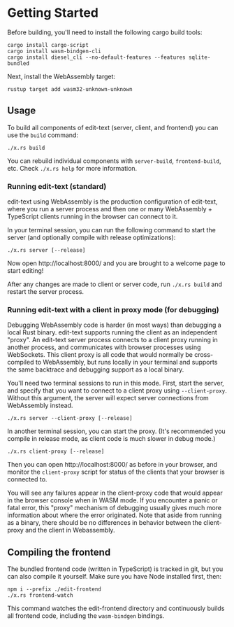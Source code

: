 # Getting Started

Before building, you'll need to install the following cargo build tools:

```
cargo install cargo-script
cargo install wasm-bindgen-cli
cargo install diesel_cli --no-default-features --features sqlite-bundled
```

Next, install the WebAssembly target:

```
rustup target add wasm32-unknown-unknown
```

<!-- Whenever the `rust-toolchain` file is updated, re-run the `rustup target add` command to fetch the latest wasm32 target. -->

## Usage

To build all components of edit-text (server, client, and frontend) you can use the `build` command:

```
./x.rs build
```

You can rebuild individual components with `server-build`, `frontend-build`, etc. Check `./x.rs help` for more information.

### Running edit-text (standard)

edit-text using WebAssembly is the production configuration of edit-text, where you run a server process and then one or many WebAssembly + TypeScript clients running in the browser can connect to it.

In your terminal session, you can run the following command to start the server (and optionally compile with release optimizations):

```
./x.rs server [--release]
```

Now open http://localhost:8000/ and you are brought to a welcome page to start editing!

After any changes are made to client or server code, run `./x.rs build` and restart the server process.

### Running edit-text with a client in proxy mode (for debugging)

Debugging WebAssembly code is harder (in most ways) than debugging a local Rust binary. edit-text supports running the client as an independent "proxy". An edit-text server process connects to a client proxy running in another process, and communicates with browser processes using WebSockets. This client proxy is all code that would normally be cross-compiled to WebAssembly, but runs locally in your terminal and supports the same backtrace and debugging support as a local binary.

You'll need two terminal sessions to run in this mode. First, start the server, and specify that you want to connect to a client proxy using `--client-proxy`. Without this argument, the server will expect server connections from WebAssembly instead.

```
./x.rs server --client-proxy [--release]
```

In another terminal session, you can start the proxy. (It's recommended you compile in release mode, as client code is much slower in debug mode.)

```
./x.rs client-proxy [--release]
```

Then you can open http://localhost:8000/ as before in your browser, and monitor the `client-proxy` script for status of the clients that your browser is connected to.

You will see any failures appear in the client-proxy code that would appear in the browser console when in WASM mode. If you encounter a panic or fatal error, this "proxy" mechanism of debugging usually gives much more information about where the error originated. Note that aside from running as a binary, there should be no differences in behavior between the client-proxy and the client in Webassembly.

## Compiling the frontend

The bundled frontend code (written in TypeScript) is tracked in git, but you can also compile it yourself. Make sure you have Node installed first, then:

```
npm i --prefix ./edit-frontend
./x.rs frontend-watch
```

This command watches the edit-frontend directory and continuously builds all frontend code, including the `wasm-bindgen` bindings.


